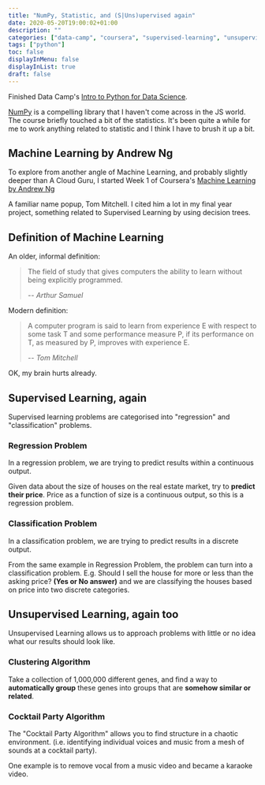```yaml
---
title: "NumPy, Statistic, and (S|Uns)upervised again"
date: 2020-05-20T19:00:02+01:00
description: ""
categories: ["data-camp", "coursera", "supervised-learning", "unsupervised-learning"]
tags: ["python"]
toc: false
displayInMenu: false
displayInList: true
draft: false
---
```


Finished Data Camp's [Intro to Python for Data Science](https://campus.datacamp.com/courses/intro-to-python-for-data-science/).

[NumPy](https://numpy.org/) is a compelling library that I haven't come across in the JS world.
The course briefly touched a bit of the statistics.
It's been quite a while for me to work anything related to statistic and I think I have to brush it up a bit.

## Machine Learning by Andrew Ng

To explore from another angle of Machine Learning, and probably slightly deeper than A Cloud Guru,
I started Week 1 of Coursera's [Machine Learning by Andrew Ng](https://www.coursera.org/learn/machine-learning)

A familiar name popup, Tom Mitchell. I cited him a lot in my final year project, something related to Supervised Learning by using decision trees.

## Definition of Machine Learning

An older, informal definition:

> The field of study that gives computers the ability to learn without being explicitly programmed.
>
> -- <cite>Arthur Samuel</cite>

Modern definition:

> A computer program is said to learn from experience E with respect to some task T and some performance measure P,
> if its performance on T, as measured by P, improves with experience E.
>
> -- <cite>Tom Mitchell</cite>

OK, my brain hurts already.

## Supervised Learning, again

Supervised learning problems are categorised into "regression" and "classification" problems.

### Regression Problem

In a regression problem, we are trying to predict results within a continuous output.

Given data about the size of houses on the real estate market, try to **predict their price**.
Price as a function of size is a continuous output, so this is a regression problem.

### Classification Problem

In a classification problem, we are trying to predict results in a discrete output.

From the same example in Regression Problem, the problem can turn into a classification problem.
E.g. Should I sell the house for more or less than the asking price? **(Yes or No answer)**
and we are classifying the houses based on price into two discrete categories.

## Unsupervised Learning, again too

Unsupervised Learning allows us to approach problems with little or no idea what our results should look like.

### Clustering Algorithm

Take a collection of 1,000,000 different genes, and find a way to **automatically group** these genes into groups that are **somehow similar or related**.

### Cocktail Party Algorithm

The "Cocktail Party Algorithm" allows you to find structure in a chaotic environment.
(i.e. identifying individual voices and music from a mesh of sounds at a cocktail party).

One example is to remove vocal from a music video and became a karaoke video.
